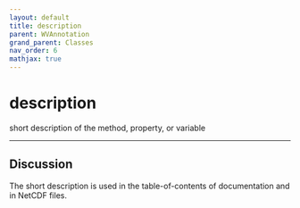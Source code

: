 ```yaml
---
layout: default
title: description
parent: WVAnnotation
grand_parent: Classes
nav_order: 6
mathjax: true
---
```


#  description

short description of the method, property, or variable


---

## Discussion

  The short description is used in the table-of-contents of
  documentation and in NetCDF files.
  
